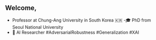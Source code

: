 ## Welcome,
- Professor at Chung-Ang University in South Korea 🇰🇷
-🎓 PhD from Seoul National University
- 📘 AI Researcher #AdversarialRobustness #Generalization #XAI
